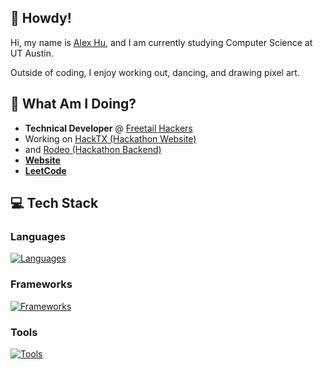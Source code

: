 ## 👋 Howdy!
Hi, my name is [Alex Hu](www.linkedin.com/in/ahuliangbo), and I am currently studying Computer Science at UT Austin.

Outside of coding, I enjoy working out, dancing, and drawing pixel art.

## 📍 What Am I Doing?
  - **Technical Developer** @ [Freetail Hackers](https://freetailhackers.com/) 
  - Working on [HackTX (Hackathon Website)](https://gitlab.com/freetail-hackers/hacktx-2024)
  - and [Rodeo (Hackathon Backend)](https://gitlab.com/freetail-hackers/rodeo)
  - [**Website**](https://ahuliangbo.github.io)
  - [**LeetCode**](https://leetcode.com/u/FlabbyToes/)

## 💻 Tech Stack
### Languages
[![Languages](https://skillicons.dev/icons?i=c,cpp,cs,java,python,js,html,css&theme=dark)](https://skillicons.dev)
### Frameworks
[![Frameworks](https://skillicons.dev/icons?i=nodejs,threejs,svelte,prisma&theme=dark)](https://skillicons.dev)
### Tools
[![Tools](https://skillicons.dev/icons?i=git,linux,unity,unreal,blender,vite,postgres&theme=dark)](https://skillicons.dev)
